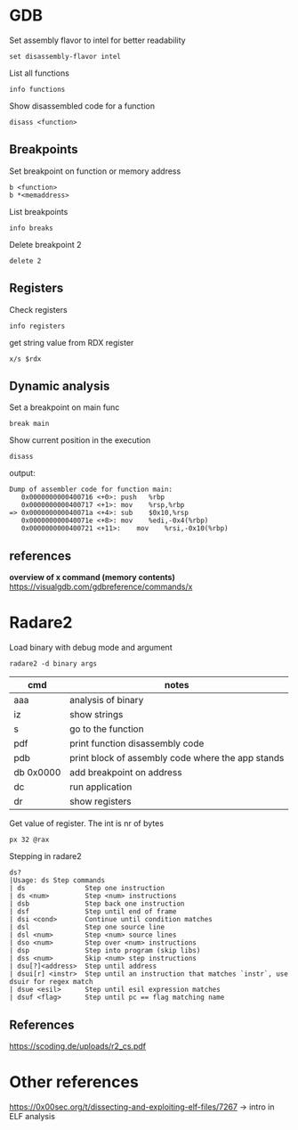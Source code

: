 # GDB
Set assembly flavor to intel for better readability
```
set disassembly-flavor intel
```

List all functions
```
info functions

```

Show disassembled code for a function
```
disass <function>
```

## Breakpoints
Set breakpoint on function or memory address
```
b <function>
b *<memaddress>
```

List breakpoints
```
info breaks
```

Delete breakpoint 2
```
delete 2
```

## Registers
Check registers
```
info registers
```

get string value from RDX register
```
x/s $rdx
```

## Dynamic analysis
Set a breakpoint on main func
```
break main
```

Show current position in the execution
```
disass
```

output:
```
Dump of assembler code for function main:
   0x0000000000400716 <+0>:	push   %rbp
   0x0000000000400717 <+1>:	mov    %rsp,%rbp
=> 0x000000000040071a <+4>:	sub    $0x10,%rsp
   0x000000000040071e <+8>:	mov    %edi,-0x4(%rbp)
   0x0000000000400721 <+11>:	mov    %rsi,-0x10(%rbp)
```


## references
**overview of x command (memory contents)**
https://visualgdb.com/gdbreference/commands/x

# Radare2
Load binary with debug mode and argument
```
radare2 -d binary args
```

| cmd | notes |
|---|---|
|aaa | analysis of binary |
|iz  | show strings |
|s <function> | go to the function |
|pdf | print function disassembly code |
|pdb | print block of assembly code where the app stands |
|db 0x0000 | add breakpoint on address |
|dc | run application |
|dr | show registers |

Get value of register. The int is nr of bytes
```
px 32 @rax
```

Stepping in radare2
```
ds?
|Usage: ds Step commands
| ds               Step one instruction
| ds <num>         Step <num> instructions
| dsb              Step back one instruction
| dsf              Step until end of frame
| dsi <cond>       Continue until condition matches
| dsl              Step one source line
| dsl <num>        Step <num> source lines
| dso <num>        Step over <num> instructions
| dsp              Step into program (skip libs)
| dss <num>        Skip <num> step instructions
| dsu[?]<address>  Step until address
| dsui[r] <instr>  Step until an instruction that matches `instr`, use dsuir for regex match
| dsue <esil>      Step until esil expression matches
| dsuf <flag>      Step until pc == flag matching name
```
## References
https://scoding.de/uploads/r2_cs.pdf

# Other references
https://0x00sec.org/t/dissecting-and-exploiting-elf-files/7267 -> intro in ELF analysis
